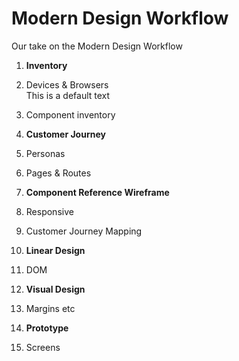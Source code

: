 # Modern Design Workflow
Our take on the Modern Design Workflow

1. **Inventory**
  1. Devices & Browsers<br>
  This is a default text
  2. Component inventory 

2. **Customer Journey**
  1. Personas
  2. Pages & Routes

3. **Component Reference Wireframe**
  1. Responsive
  2. Customer Journey Mapping

4. **Linear Design**
  1. DOM

5. **Visual Design**
  1. Margins etc

6. **Prototype**
  1. Screens
